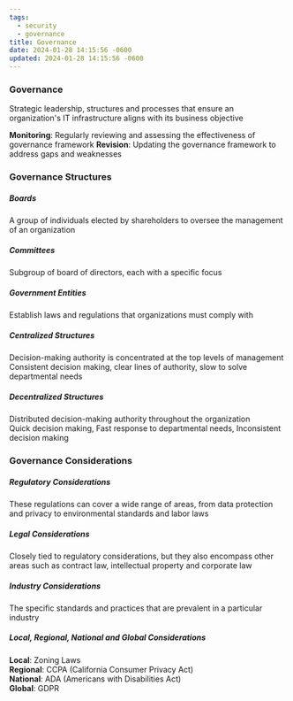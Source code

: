 ```yaml
---
tags:
  - security
  - governance
title: Governance
date: 2024-01-28 14:15:56 -0600
updated: 2024-01-28 14:15:56 -0600
---
```


### Governance
Strategic leadership, structures and processes that ensure an organization's IT infrastructure aligns with its business objective

**Monitoring**: Regularly reviewing and assessing the effectiveness of governance framework
**Revision**: Updating the governance framework to address gaps and weaknesses

### Governance Structures

##### Boards
A group of individuals elected by shareholders to oversee the management of an organization

##### Committees
Subgroup of board of directors, each with a specific focus

##### Government Entities
Establish laws and regulations that organizations must comply with

##### Centralized Structures
Decision-making authority is concentrated at the top levels of management  
Consistent decision making, clear lines of authority, slow to solve departmental needs

##### Decentralized Structures
Distributed decision-making authority throughout the organization  
Quick decision making, Fast response to departmental needs, Inconsistent decision making

### Governance Considerations

##### Regulatory Considerations
These regulations can cover a wide range of areas, from data protection and privacy to environmental standards and labor laws

##### Legal Considerations
Closely tied to regulatory considerations, but they also encompass other areas such as contract law, intellectual property and corporate law

##### Industry Considerations
The specific standards and practices that are prevalent in a particular industry

##### Local, Regional, National and Global Considerations
**Local**: Zoning Laws  
**Regional**: CCPA (California Consumer Privacy Act)  
**National**: ADA (Americans with Disabilities Act)  
**Global**: GDPR
